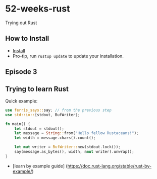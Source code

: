 # 52-weeks-rust
Trying out Rust

## How to Install

* [Install](https://doc.rust-lang.org/book/ch01-01-installation.html)
* Pro-tip, run `rustup update` to update your installation.


## Episode 3



## Trying to learn Rust

Quick example:
``` rust
use ferris_says::say; // from the previous step
use std::io::{stdout, BufWriter};

fn main() {
    let stdout = stdout();
    let message = String::from("Hello fellow Rustaceans!");
    let width = message.chars().count();

    let mut writer = BufWriter::new(stdout.lock());
    say(message.as_bytes(), width, &mut writer).unwrap();
}

```
* [learn by example guide] (https://doc.rust-lang.org/stable/rust-by-example/)

